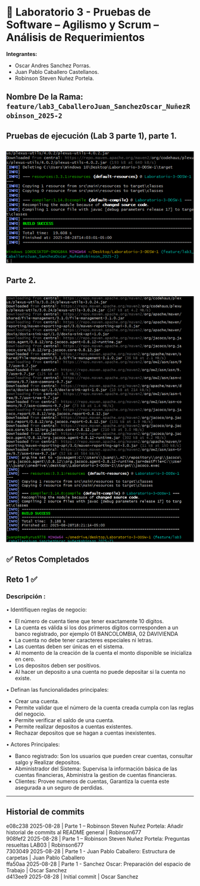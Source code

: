 # 🧪 Laboratorio 3 - Pruebas de Software – Agilismo y Scrum – Análisis de Requerimientos

**Integrantes:**
- Oscar Andres Sanchez Porras.
- Juan Pablo Caballero Castellanos.
- Robinson Steven Nuñez Portela.

**Nombre De la Rama:**
`feature/lab3_CaballeroJuan_SanchezOscar_NuñezRobinson_2025-2`
---
## Pruebas de ejecución (Lab 3 parte 1), parte 1.
![alt text](docs/imagenes/pruebaEjecucion.png) 
---
## Parte 2.
![alt text](docs/imagenes/pruebaEjecucion1.png)
---
## ✅ Retos Completados
## Reto 1 ✅
### Descripción :
• Identifiquen reglas de negocio:

- El número de cuenta tiene que tener exactamente 10 dígitos.
- La cuenta es válida si los dos primeros dígitos corrresponden a un banco registrado, por ejemplo 01 BANCOLOMBIA, 02 DAVIVIENDA
- La cuenta no debe tener caracteres especiales ni letras.
- Las cuentas deben ser únicas en el sistema.
- Al momento de la creación de la cuenta el monto disponible se inicializa en cero.
- Los depositos deben ser positivos.
- Al  hacer un deposito a una cuenta no puede depositar si la cuenta no existe.

• Definan las funcionalidades principales:

- Crear una cuenta.
-  Permite validar que el número de la cuenta creada cumpla con las reglas del negocio.
- Permite verificar el saldo de una cuenta.
- Permite realizar depositos a cuentas existentes.
- Rechazar depositos que se hagan a cuentas inexistentes.

• Actores Principales:

- Banco registrado:
  Son los usuarios que pueden crear cuentas, consultar salgo y Realizar depositos.
- Abministrador del Sistema:
  Supervisa la información básica de las cuentas financieras, Abministra la gestion de cuentas financieras.
- Clientes:
  Provee numeros de cuentas, Garantiza la cuenta este asegurada a un seguro de perdidas.


---
## Historial de commits
e08c238 2025-08-28 | Parte 1 – Robinson Steven Nuñez Portela: Añadir historial de commits al README general | Robinson677  
908fef2 2025-08-28 | Parte 1 – Robinson Steven Nuñez Portela: Preguntas resueltas LAB03 | Robinson677  
7303049 2025-08-28 | Parte 1 - Juan Pablo Caballero: Estructura de carpetas | Juan Pablo Caballero  
ffa50aa 2025-08-28 | Parte 1 - Sanchez Oscar: Preparación del espacio de Trabajo | Oscar Sanchez  
d413ee9 2025-08-28 | Initial commit | Oscar Sanchez